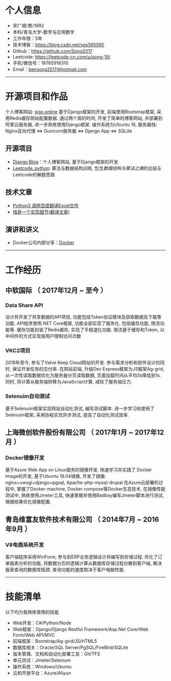 ﻿# 个人信息

 - 宋广顺/男/1992 
 - 本科/青岛大学-数学与应用数学 
 - 工作年限：5年
 - 技术博客：https://blog.csdn.net/sgs595595
 - Github：https://github.com/Song2017
 - Leetcode: https://leetcode-cn.com/u/song-19/
 - 手机/微信号：18765918310
 - Email：bensong2017@hotmail.com

---

# 开源项目和作品
个人博客网站: [sjgo.online](http://39.97.239.252/) 基于Django框架的开发, 前端使用Bootstrap框架, 采用Redis缓存网站配置数据. 
通过两个周的时间, 开发了简单的博客网站, 并部署到阿里云服务器, 进一步熟练使用Django框架.
操作系统为Ubuntu 16, 服务器栈: Nginx反向代理 <=> Gunicorn服务器 <=> Django App <=> SQLite

## 开源项目

 - [Django Blog](https://github.com/Song2017/web-python)：个人博客网站, 基于Django框架的开发
 - [Leetcode_python](https://github.com/Song2017/Leetcode_python): 算法与数据结构训练, 包含*数据结构与算法之美*的总结与Leetcode的解题思路  

## 技术文章

- [Python3 调用百度翻译Excel文件](https://blog.csdn.net/sgs595595/article/details/81747397)
- [栈是一个实现细节(翻译文章)](https://blog.csdn.net/sgs595595/article/details/78186457)

## 演讲和讲义

 - Docker公司内部分享：[Docker](https://github.com/Song2017/Resource/blob/master/File/Tecnology/Docker/Docker.pptx)

---

# 工作经历

## 中软国际 （ 2017年12月 ~ 至今 ）

### Data Share API
设计并开发了共享数据的API项目, 功能包括Token验证模块及获取数据及下载等功能. 
API程序使用.NET Core框架, 功能全部实现了服务化. 包括缓存功能, 限流功能等. 
缓存功能封装了Redis缓存, 实现了平稳退化功能. 限流基于缓存和Token, 以中间件的方式实现按用户限制访问次数

### VKC2项目 
2018年至今, 参与了Valve Keep Cloud网站的开发. 参与需求分析和软件设计的同时, 保证开发任务的交付率. 
在网站前端, 升级Dev Express框架为JS框架Ag-grid, 从一次性读取数据优化为服务器分页读取数据, 页面加载时间从平均3s降低到1s.
同时, 将计算从服务端转移为JavaScript计算, 减轻了服务端压力.

### Selenuim自动测试
基于Selenuim框架实现网站自动化测试, 编写测试脚本. 进一步学习和使用了Selenuim框架, 采用协程实现异步测试, 提高了自动化测试效率.
 

## 上海微创软件股份有限公司 （ 2017年1月 ~ 2017年12月 ）

### Docker镜像开发 
基于Azure Web App on Linux服务的镜像开发. 快速学习并实践了 Docker Image的开发, 
    基于Ubuntu 16.04镜像, 开发了镜像: nginx+uwsgi+django+pgsql, Apache-php-mysql-drupal
在Azure云部署的过程中, 掌握了Docker-machine, Docker compose等Docker生态技术, 
在镜像性能测试中, 熟练使用Jmeter工具, 快速掌握并使用Badboy编写Jmeter脚本进行测试, 根据结果优化镜像配置.

 
## 青岛维富友软件技术有限公司 （ 2014年7月 ~ 2016年9月 ）

### V8电商系统开发
客户端程序采用WinForm, 参与到ERP业务逻辑设计并编写到存储过程.
优化了订单报表分析的功能, 将数据分页的逻辑计算从数据库存储过程分散到客户端, 解决报表查询的数据库瓶颈, 查询功能的速度取决于客户电脑性能.

---

# 技能清单

以下均为我熟练使用的技能

- Web开发：C#/Python/Node
- Web框架：Django/Django Restful Framework/Asp.Net Core/Web Form/Web API/MVC
- 前端框架：Bootstrap/Ag-grid/JS/HTML5
- 数据库相关：Oracle/SQL Server/PgSQL/FireBird/SQLite
- 版本管理、文档和自动化部署工具：Git/TFS
- 单元测试：Jmeter/Selenium
- 操作系统：Windows/Ubuntu
- 云和开放平台：Azure/Aliyun

      

